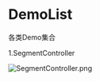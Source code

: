 # DemoList
各类Demo集合

1.SegmentController

![SegmentController.png](/Users/changjianhong/Desktop/segmentController.png)